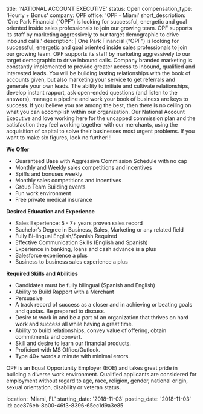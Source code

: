 title: 'NATIONAL ACCOUNT EXECUTIVE'
status: Open
compensation_type: 'Hourly + Bonus'
company: OPF
office: 'OPF - Miami'
short_description: 'One Park Financial (“OPF”) is looking for successful, energetic and goal oriented inside sales professionals to join our growing team. OPF supports its staff by marketing aggressively to our target demographic to drive inbound calls.'
description: |
  One Park Financial (“OPF”) is looking for successful, energetic and goal oriented inside sales professionals to join our growing team. OPF supports its staff by marketing aggressively to our target demographic to drive inbound calls. Company branded marketing is constantly implemented to provide greater access to inbound, qualified and interested leads. You will be building lasting relationships with the book of accounts given, but also marketing your service to get referrals and generate your own leads. The ability to initiate and cultivate relationships, develop instant rapport, ask open-ended questions (and listen to the answers), manage a pipeline and work your book of business are keys to success. If you believe you are among the best, then there is no ceiling on what you can accomplish within our organization.
  Our National Account Executive and love working here for the uncapped commission plan and the satisfaction they feel working together with our merchants, using the acquisition of capital to solve their businesses most urgent problems. If you want to make six figures, look no further!!!
  
  **We Offer**
  - Guaranteed Base with Aggressive Commission Schedule with no cap
  - Monthly and Weekly sales competitions and incentives
  - Spiffs and bonuses weekly
  - Monthly sales competitions and incentives
  - Group Team Building events
  - Fun work environment
  - Free private medical insurance 
  
  **Desired Education and Experience**
  - Sales Experience: 5 - 7+ years proven sales record
  - Bachelor’s Degree in Business, Sales, Marketing or any related field
  - Fully Bi-lingual English/Spanish Required
  - Effective Communication Skills (English and Spanish)
  - Experience in banking, loans and cash advance is a plus
  - Salesforce experience a plus
  - Business to business sales experience a plus
  
  **Required Skills and Abilities**
  - Candidates must be fully bilingual (Spanish and English)
  - Ability to Build Rapport with a Merchant
  - Persuasive
  - A track record of success as a closer and in achieving or beating goals and quotas. Be prepared to discuss.
  - Desire to work in and be a part of an organization that thrives on hard work and success all while having a great time.
  - Ability to build relationships, convey value of offering, obtain commitments and convert.
  - Skill and desire to learn our financial products.
  - Proficient with MS Office/Outlook.
  - Type 40+ words a minute with minimal errors.
  
  OPF is an Equal Opportunity Employer (EOE) and takes great pride in building a diverse work environment. Qualified applicants are considered for employment without regard to age, race, religion, gender, national origin, sexual orientation, disability or veteran status.
  
location: 'Miami, FL'
starting_date: '2018-11-03'
posting_date: '2018-11-03'
id: ace876eb-8b00-46f3-8396-65ec1d9a3e85
